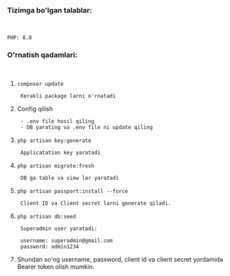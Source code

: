 <h3><b>Tizimga bo'lgan talablar:</b></h3><br/>

    PHP: 8.0

<h3><b>O'rnatish qadamlari:</b></h3><br/>

1. <code>composer update</code>
	
        Kerakli package larni o'rnatadi

2. Config qilish

        - .env file hosil qiling
        - DB yarating va .env file ni update qiling

3. <code>php artisan key:generate</code>
	
	    Applicatation key yaratadi	

4. <code>php artisan migrate:fresh</code>
	
	    DB ga table va view lar yaratadi	
	
5. <code>php artisan passport:install --force</code>

	    Client ID va Client secret larni generate qiladi.	
	
6. <code>php artisan db:seed</code>
		
	    Superadmin user yaratadi:

	    username: superadmin@gmail.com
        password: admin1234

7. Shundan so'ng username, password, client id va client secret yordamida Bearer token olish mumkin.

